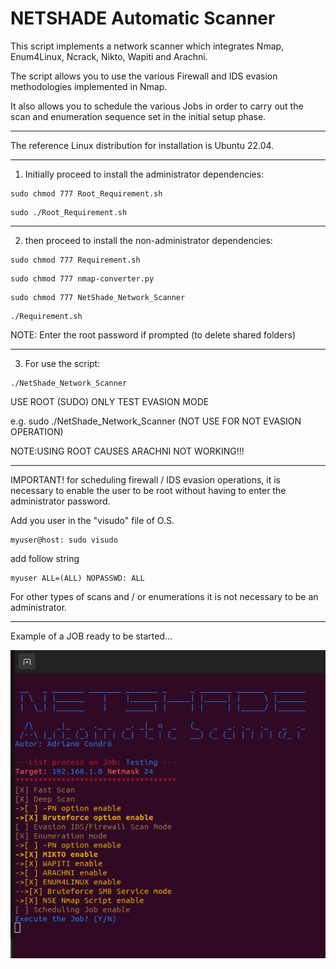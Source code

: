 # NETSHADE Automatic Scanner

This script implements a network scanner which integrates Nmap, Enum4Linux, Ncrack, Nikto, Wapiti and Arachni.

The script allows you to use the various Firewall and IDS evasion methodologies implemented in Nmap.

It also allows you to schedule the various Jobs in order to carry out the scan and enumeration sequence set in the initial setup phase.

******************************************************************

The reference Linux distribution for installation is Ubuntu 22.04.

******************************************************************
1) Initially proceed to install the administrator dependencies:

```
sudo chmod 777 Root_Requirement.sh
```
```
sudo ./Root_Requirement.sh
```

******************************************************************
2) then proceed to install the non-administrator dependencies:

```
sudo chmod 777 Requirement.sh
```
```
sudo chmod 777 nmap-converter.py
```
```
sudo chmod 777 NetShade_Network_Scanner
```

```
./Requirement.sh
```
NOTE: Enter the root password if prompted (to delete shared folders)

******************************************************************
3) For use the script:

```
./NetShade_Network_Scanner
```

USE ROOT (SUDO) ONLY TEST EVASION MODE 

e.g.    sudo ./NetShade_Network_Scanner  (NOT USE FOR NOT EVASION OPERATION) 

NOTE:USING ROOT CAUSES ARACHNI NOT WORKING!!!


******************************************************************
IMPORTANT! for scheduling firewall / IDS evasion operations, it is necessary to enable the user to be root without having to enter the administrator password.

Add you user in the "visudo" file of O.S. 

```
myuser@host: sudo visudo
```
add follow string

```
myuser ALL=(ALL) NOPASSWD: ALL

```
For other types of scans and / or enumerations it is not necessary to be an administrator.
*****************************************************************
Example of a JOB ready to be started...

![alt text](Screen_JOB.png) 
